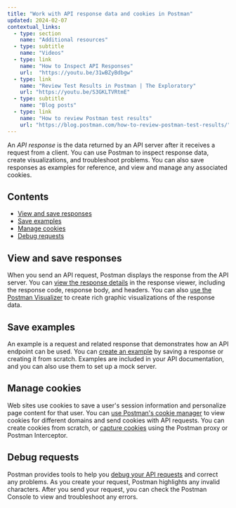 ```yaml
---
title: "Work with API response data and cookies in Postman"
updated: 2024-02-07
contextual_links:
  - type: section
    name: "Additional resources"
  - type: subtitle
    name: "Videos"
  - type: link
    name: "How to Inspect API Responses"
    url:  "https://youtu.be/31wBZyBdbgw"
  - type: link
    name: "Review Test Results in Postman | The Exploratory"
    url: "https://youtu.be/S3GKLTVRtmE"
  - type: subtitle
    name: "Blog posts"
  - type: link
    name: "How to review Postman test results"
    url: "https://blog.postman.com/how-to-review-postman-test-results/"
---
```


An _API response_ is the data returned by an API server after it receives a request from a client. You can use Postman to inspect response data, create visualizations, and troubleshoot problems. You can also save responses as examples for reference, and view and manage any associated cookies.

## Contents

* [View and save responses](#view-and-save-responses)
* [Save examples](#save-examples)
* [Manage cookies](#manage-cookies)
* [Debug requests](#debug-requests)

## View and save responses

When you send an API request, Postman displays the response from the API server. You can [view the response details](/docs/sending-requests/response-data/responses/) in the response viewer, including the response code, response body, and headers. You can also [use the Postman Visualizer](/docs/sending-requests/response-data/visualizer/) to create rich graphic visualizations of the response data.

## Save examples

An example is a request and related response that demonstrates how an API endpoint can be used. You can [create an example](/docs/sending-requests/response-data/examples/) by saving a response or creating it from scratch. Examples are included in your API documentation, and you can also use them to set up a mock server.

## Manage cookies

Web sites use cookies to save a user's session information and personalize page content for that user. You can [use Postman's cookie manager](/docs/sending-requests/response-data/cookies/) to view cookies for different domains and send cookies with API requests. You can create cookies from scratch, or [capture cookies](/docs/sending-requests/capturing-request-data/capture-overview/) using the Postman proxy or Postman Interceptor.

## Debug requests

Postman provides tools to help you [debug your API requests](/docs/sending-requests/response-data/troubleshooting-api-requests/) and correct any problems. As you create your request, Postman highlights any invalid characters. After you send your request, you can check the Postman Console to view and troubleshoot any errors.
